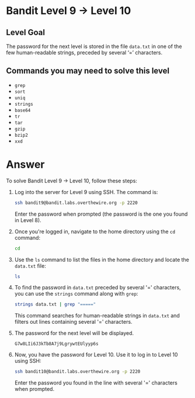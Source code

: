 # Bandit Level 9 → Level 10

## Level Goal

The password for the next level is stored in the file `data.txt` in one of the few human-readable strings, preceded by several ‘=’ characters.

## Commands you may need to solve this level

- `grep`
- `sort`
- `uniq`
- `strings`
- `base64`
- `tr`
- `tar`
- `gzip`
- `bzip2`
- `xxd`

# Answer

To solve Bandit Level 9 → Level 10, follow these steps:

1. Log into the server for Level 9 using SSH. The command is:

   ```bash
   ssh bandit9@bandit.labs.overthewire.org -p 2220
   ```

   Enter the password when prompted (the password is the one you found in Level 8).

2. Once you're logged in, navigate to the home directory using the `cd` command:

   ```bash
   cd
   ```

3. Use the `ls` command to list the files in the home directory and locate the `data.txt` file:

   ```bash
   ls
   ```

4. To find the password in `data.txt` preceded by several '=' characters, you can use the `strings` command along with `grep`:

   ```bash
   strings data.txt | grep "====="
   ```

   This command searches for human-readable strings in `data.txt` and filters out lines containing several '=' characters.

5. The password for the next level will be displayed.

   ```
   G7w8LIi6J3kTb8A7j9LgrywtEUlyyp6s
   ```

6. Now, you have the password for Level 10. Use it to log in to Level 10 using SSH:

   ```bash
   ssh bandit10@bandit.labs.overthewire.org -p 2220
   ```

   Enter the password you found in the line with several '=' characters when prompted.
